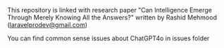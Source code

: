 This repository is linked with research paper "Can Intelligence Emerge Through Merely Knowing All the Answers?" written by Rashid Mehmood (laravelprodev@gmail.com)

You can find common sense issues about ChatGPT4o in issues folder

